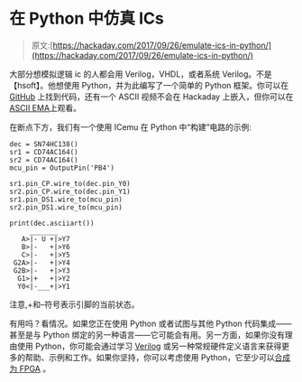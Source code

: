 # 在 Python 中仿真 ICs

> 原文:[https://hackaday.com/2017/09/26/emulate-ics-in-python/](https://hackaday.com/2017/09/26/emulate-ics-in-python/)

大部分想模拟逻辑 ic 的人都会用 Verilog，VHDL，或者系统 Verilog。不是【hsoft】。他想使用 Python，并为此编写了一个简单的 Python 框架。你可以在 [GitHub](https://github.com/hsoft/icemu) 上找到代码，还有一个 ASCII 视频不会在 Hackaday 上嵌入，但你可以在[ASCII EMA](https://asciinema.org/a/WsYhXc1VcgfmkKZ8SAT18xYjv)上观看。

在断点下方，我们有一个使用 ICemu 在 Python 中“构建”电路的示例:

```
dec = SN74HC138()
sr1 = CD74AC164()
sr2 = CD74AC164()
mcu_pin = OutputPin('PB4')

sr1.pin_CP.wire_to(dec.pin_Y0)
sr2.pin_CP.wire_to(dec.pin_Y1)
sr1.pin_DS1.wire_to(mcu_pin)
sr2.pin_DS1.wire_to(mcu_pin)

print(dec.asciiart())
     _______
   A>|- U +|>Y7
   B>|-   +|>Y6
   C>|-   +|>Y5
 G2A>|-   +|>Y4
 G2B>|-   +|>Y3
  G1>|+   +|>Y2
  Y0<|-___+|>Y1
```

注意,+和–符号表示引脚的当前状态。

有用吗？看情况。如果您正在使用 Python 或者试图与其他 Python 代码集成——甚至是与 Python 绑定的另一种语言——它可能会有用。另一方面，如果你没有理由使用 Python，你可能会通过学习 [Verilog](https://hackaday.com/2015/08/27/learning-verilog-for-fpgas-hardware-at-last/) 或另一种常规硬件定义语言来获得更多的帮助、示例和工作。如果你坚持，你可以考虑使用 Python，它至少可以[合成为 FPGA](https://hackaday.com/2012/06/13/myhdl-python-programming-option-for-fpga/) 。